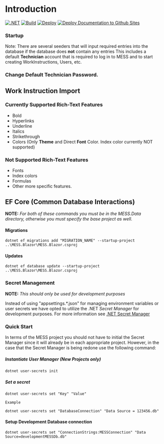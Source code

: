 # Introduction

[![.NET](https://github.com/SensitTechnologies/MESS/actions/workflows/dotnet.yml/badge.svg)](https://github.com/SensitTechnologies/MESS/actions/workflows/dotnet.yml)
[![Build](https://github.com/SensitTechnologies/MESS/actions/workflows/build.yml/badge.svg)](https://github.com/SensitTechnologies/MESS/actions/workflows/build.yml)
[![Deploy](https://github.com/SensitTechnologies/MESS/actions/workflows/deploy.yml/badge.svg)](https://github.com/SensitTechnologies/MESS/actions/workflows/deploy.yml)
[![Deploy Documentation to Github Sites](https://github.com/SensitTechnologies/MESS/actions/workflows/Deploy_Documentation.yml/badge.svg)](https://github.com/SensitTechnologies/MESS/actions/workflows/Deploy_Documentation.yml)

### Startup

Note: There are several seeders that will input required entries into the database if the database does **not** contain any entries
This includes a default **Technician** account that is required to log in to MESS and to start creating WorkInstructions, Users, etc.

### **Change Default Technician Password.**


## Work Instruction Import

### Currently Supported Rich-Text Features
* Bold
* Hyperlinks
* Underline
* Italics
* Strikethrough
* Colors (Only **Theme** and Direct **Font** Color. Index color currently NOT supported)

### Not Supported Rich-Text Features
* Fonts
* Index colors
* Formulas
* Other more specific features.

## EF Core (Common Database Interactions)
**NOTE:** *For both of these commands you must be in the MESS.Data directory, otherwise you must specify the base project as well.*
#### Migrations
```shell
dotnet ef migrations add "MIGRATION_NAME" --startup-project ..\MESS.Blazor\MESS.Blazor.csproj
```

#### Updates
```shell
dotnet ef database update --startup-project ..\MESS.Blazor\MESS.Blazor.csproj
```


### Secret Management 
**NOTE:** *This should only be used for development purposes*

Instead of using "appsettings.*.json" for managing environment variables or user secrets
we have opted to utilize the .NET *Secret Manager* for development purposes.
For more information see [.NET Secret Manager](https://learn.microsoft.com/en-us/aspnet/core/security/app-secrets?view=aspnetcore-9.0&tabs=linux)

### Quick Start
In terms of the MESS project you should not have to initial the Secret Manager since it will
already be in each appropriate project. However, in the case that the Secret Manager is being
redone use the following command:


##### Instantiate User Manager (New Projects only)
```shell
dotnet user-secrets init
```

##### Set a secret
```shell
dotnet user-secrets set "Key" "Value"

Example

dotnet user-secrets set "DatabaseConnection" "Data Source = 123456.db"

```

#### Setup Development Database connection
```shell
dotnet user-secrets set "ConnectionStrings:MESSConnection" "Data Source=developmentMESSDb.db"
```